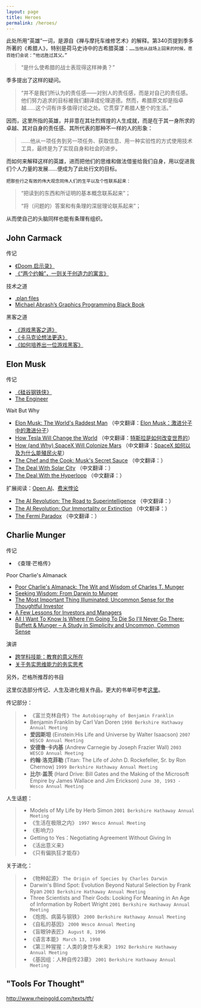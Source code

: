 ```yaml
---
layout: page
title: Heroes
permalink: /heroes/
---
```


此处所用“英雄”一词，是源自《禅与摩托车维修艺术》的解释。第340页提到季多所著的《希腊人》，特别是荷马史诗中的古希腊英雄：`……当他从战场上回来的时候，愿百姓们会说：“他远胜过其父。”`

> “是什么使希腊的战士表现得这样神勇？”

季多提出了这样的疑问。

> “并不是我们所认为的责任感——对别人的责任感，而是对自己的责任感。他们努力追求的目标被我们翻译成伦理道德。然而，希腊原文却是指卓越……这个词有许多值得讨论之处。它贯穿了希腊人整个的生活。”

因而，这里所指的英雄，并非意在其壮烈辉煌的人生成就，而是在于其一身所求的卓越、其对自身的责任感、其所代表的那种不一样的人的形象：

> ……他从一项任务到另一项任务、获取信息、用一种实验性的方式使用技术工具，最终是为了实现自身和社会的进步。

而如何来解释这样的英雄，进而把他们的思维和做法借鉴给我们自身，用以促进我们个人力量的发展……便成为了此处行文的目标。

`把那些行之有效的伟大观念同伟人们的生平以及个性联系起来：`

> “把读到的东西和所证明的基本概念联系起来”；
> 
> “将（问题的）答案和有条理的深层理论联系起来”；

从而使自己的头脑同样也能有条理有组织。

## John Carmack

传记

+ [《Doom 启示录》]()
+ [《“两个约翰”，一则关于创造力的寓言》](http://bitandliteracy.github.io/doom)

技术之道

+ [.plan files]()
+ [Michael Abrash’s Graphics Programming Black Book]()

黑客之道

+ [《游戏黑客之道》](http://bitandliteracy.github.io/game-hacker)
+ [《卡马克论想法更迭》](http://bitandliteracy.github.io/idea-generation)
+ [《如何培养出一位游戏黑客》](http://bitandliteracy.github.io/Ryan)

## Elon Musk

传记

+ [《硅谷钢铁侠》]()
+ [The Engineer]()

Wait But Why

+ [Elon Musk: The World's Raddest Man](http://waitbutwhy.com/2015/05/elon-musk-the-worlds-raddest-man.html) （中文翻译：[Elon Musk：激进分子中的激进分子](http://bitandliteracy.github.io/elon-musk)）
+ [How Tesla Will Change the World](http://waitbutwhy.com/2015/06/how-tesla-will-change-your-life.html) （中文翻译：[特斯拉是如何改变世界的](http://bitandliteracy.github.io/Tesla)）
+ [How (and Why) SpaceX Will Colonize Mars](http://waitbutwhy.com/2015/08/how-and-why-spacex-will-colonize-mars.html) （中文翻译：[SpaceX 如何以及为什么能殖民火星](http://bitandliteracy.github.io/SpaceX)）
+ [The Chef and the Cook: Musk's Secret Sauce](http://waitbutwhy.com/2015/11/the-cook-and-the-chef-musks-secret-sauce.html) （中文翻译：[]()）
+ [The Deal With Solar City](http://waitbutwhy.com/2015/06/the-deal-with-solar.html) （中文翻译：[]()）
+ [The Deal With the Hyperloop](http://waitbutwhy.com/2015/06/hyperloop.html) （中文翻译：[]()）

扩展阅读：[Open AI]()、[费米悖论]()

+ [The AI Revolution: The Road to Superintelligence](http://waitbutwhy.com/2015/01/artificial-intelligence-revolution-1.html)  （中文翻译：[]()）
+ [The AI Revolution: Our Immortality or Extinction](http://waitbutwhy.com/2015/01/artificial-intelligence-revolution-2.html) （中文翻译：[]()）
+ [The Fermi Paradox](http://waitbutwhy.com/2014/05/fermi-paradox.html)  （中文翻译：[]()）

## Charlie Munger

传记

+ 《查理·芒格传》

Poor Charlie's Almanack

+ [Poor Charlie's Almanack: The Wit and Wisdom of Charles T. Munger](http://www.poorcharliesalmanack.com/pca.php)
+ [Seeking Wisdom: From Darwin to Munger](http://www.poorcharliesalmanack.com/seeking_wisdom.php)
+ [The Most Important Thing Illuminated: Uncommon Sense for the Thoughtful Investor](http://www.poorcharliesalmanack.com/the_most_important_thing.php)
+ [A Few Lessons for Investors and Managers](http://www.poorcharliesalmanack.com/a_few_lessons_for_investors_and_managers.php)
+ [All I Want To Know Is Where I'm Going To Die So I'll Never Go There: Buffett & Munger – A Study in Simplicity and Uncommon, Common Sense](http://www.poorcharliesalmanack.com/all_i_want_to_know.php)

演讲

+ [跨学科技能：教育的意义所在](http://bitandliteracy.github.io/education)
+ [关于务实思维能力的务实思考](http://bitandliteracy.github.io/mindset)

另外，芒格所推荐的书目

这里仅选部分传记、人生及进化相关作品，更大的书单可参考[这里](https://www.douban.com/doulist/408172/)。

传记部分：

> + 《富兰克林自传》`The Autobiography of Benjamin Franklin`
> + Benjamin Franklin by Carl Van Doren `1998 Berkshire Hathaway Annual Meeting`
> + **爱因斯坦** (Einstein:His Life and Universe by Walter Isaacson) `2007 WESCO Annual Meeting` 
> + **安德鲁·卡内基** (Andrew Carnegie by Joseph Frazier Wall) `2003 WESCO Annual Meeting`
> + **约翰·洛克菲勒** (Titan: The Life of John D. Rockefeller, Sr. by Ron Chernow) `1999 Berkshire Hathaway Annual Meeting` 
> + **比尔‧盖茨** (Hard Drive: Bill Gates and the Making of the Microsoft Empire by James Wallace and Jim Erickson) `June 30, 1993 - Wesco Annual Meeting`

人生话题：

> + Models of My Life by Herb Simon `2001 Berkshire Hathaway Annual Meeting`
> + 《生活在极限之内》 `1997 Wesco Annual Meeting`
> + 《影响力》
> + Getting to Yes：Negotiating Agreement Without Giving In
> + 《活出意义来》
> + 《只有偏执狂才能存》

关于进化：

> + 《物种起源》 `The Origin of Species by Charles Darwin`
> + Darwin's Blind Spot: Evolution Beyond Natural Selection by Frank Ryan `2003 Berkshire Hathaway Annual Meeting`
> + Three Scientists and Their Gods: Looking For Meaning in An Age of Information by Robert Wright `2001 Berkshire Hathaway Annual Meeting`
> + 《炮炮、病菌与钢铁》 `2000 Berkshire Hathaway Annual Meeting`
> + 《自私的基因》 `2000 Wesco Annual Meeting`
> + 《盲眼钟表匠》 `August 8, 1996`
> + 《语言本能》 `March 13, 1998`
> + 《第三种猩猩：人类的身世与未来》 `1992 Berkshire Hathaway Annual Meeting`
> + 《基因组：人种自传23章》 `2001 Berkshire Hathaway Annual Meeting`

## "Tools For Thought"

http://www.rheingold.com/texts/tft/


